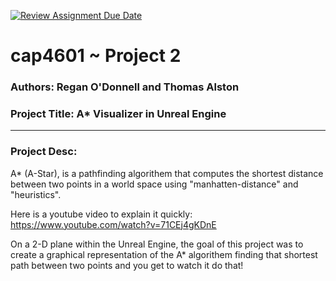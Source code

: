 [![Review Assignment Due Date](https://classroom.github.com/assets/deadline-readme-button-24ddc0f5d75046c5622901739e7c5dd533143b0c8e959d652212380cedb1ea36.svg)](https://classroom.github.com/a/Pe-tOG3u)

# cap4601 ~ Project 2

### Authors: Regan O'Donnell and Thomas Alston

### Project Title: A* Visualizer in Unreal Engine
---
### Project Desc:

A* (A-Star), is a pathfinding algorithem that computes the shortest distance between two points in a world space using "manhatten-distance" and "heuristics". 

Here is a youtube video to explain it quickly: https://www.youtube.com/watch?v=71CEj4gKDnE

On a 2-D plane within the Unreal Engine, the goal of this project was to create a graphical representation of the A* algorithem finding that shortest path between two points and you get to watch it do that!
